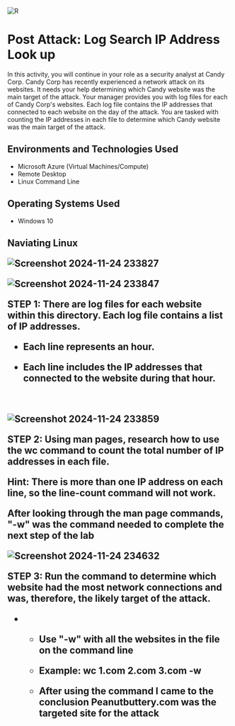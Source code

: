 <p align="center">
 
![R](https://github.com/user-attachments/assets/8831c247-35ed-4b77-922c-7cf1df64d3a4)

</p>

<h1> Post Attack: Log Search IP Address Look up</h1>
In this activity, you will continue in your role as a security analyst at Candy Corp.
Candy Corp has recently experienced a network attack on its websites. It needs your help determining which Candy website was the main target of the attack.
Your manager provides you with log files for each of Candy Corp's websites.
Each log file contains the IP addresses that connected to each website on the day of the attack.
You are tasked with counting the IP addresses in each file to determine which Candy website was the main target of the attack.
<br />


<h2>Environments and Technologies Used</h2>

- Microsoft Azure (Virtual Machines/Compute)
- Remote Desktop
- Linux Command Line

<h2>Operating Systems Used </h2>

- Windows 10</b> 

<h2> Naviating Linux

<p>

![Screenshot 2024-11-24 233827](https://github.com/user-attachments/assets/f8ad532d-f9af-4052-8e6f-924dfb684f82)

![Screenshot 2024-11-24 233847](https://github.com/user-attachments/assets/916e9280-aae2-441c-b3a7-1cb98ff77fbd)



>
</p>
<p>
STEP 1: There are log files for each website within this directory. Each log file contains a list of IP addresses.
 
- Each line represents an hour.

- Each line includes the IP addresses that connected to the website during that hour.


</p>
<br />

<p>
  
![Screenshot 2024-11-24 233859](https://github.com/user-attachments/assets/6e4b144c-3ce6-478f-81d9-103806410267)

STEP 2: Using man pages, research how to use the wc command to count the total number of IP addresses in each file.

Hint: There is more than one IP address on each line, so the line-count command will not work.

After looking through the man page commands, "-w" was the command needed to complete the next step of the lab



<p>
  
![Screenshot 2024-11-24 234632](https://github.com/user-attachments/assets/e05bcd8e-a75f-4675-913a-7d30c09b7711)





>
</p>
<p>
STEP 3: Run the command to determine which website had the most network connections and was, therefore, the likely target of the attack.

-  - Use "-w" with all the websites in the file on the command line
 
   - Example: wc 1.com 2.com 3.com -w
 
   - After using the command I came to the conclusion Peanutbuttery.com was the targeted site for the attack
  
</p>
<br />

